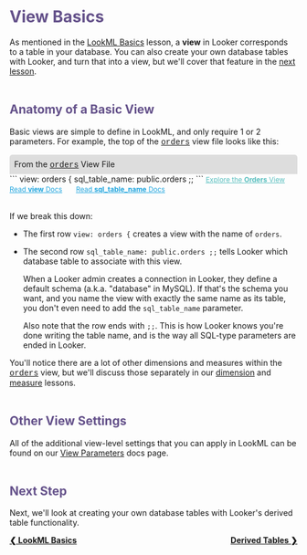 <h1 style="color:rgb(100,81,138)">View Basics</h1>

As mentioned in the [LookML Basics](https://learn2.looker.com/projects/e-commerce/files/01_lookml_basics.md) lesson, a **view** in Looker corresponds to a table in your database. You can also create your own database tables with Looker, and turn that into a view, but we'll cover that feature in the [next lesson](https://learn2.looker.com/projects/e-commerce/files/03_derived_tables.md).<br /><br />



<h2 style="color:rgb(100,81,138)">Anatomy of a Basic View</h2>

Basic views are simple to define in LookML, and only require 1 or 2 parameters. For example, the top of the <a href="https://learn2.looker.com/projects/e-commerce/files/orders.view.lkml" style="font-family:Monaco,Menlo,Consolas,Courier New,monospace;">orders</a> view file looks like this:

<div style="border-radius:5px 5px 0 0;padding:8px;background-color:rgb(221,221,221);">
 From the <a href="https://learn2.looker.com/projects/e-commerce/files/orders.view.lkml" style="font-family:Monaco,Menlo,Consolas,Courier New,monospace;">orders</a> View File</a>
</div>
```
view: orders {
  sql_table_name: public.orders ;;
```
<a style="color:rgb(87,190,190);font-size:12px;margin-right:20px;" href="https://learn2.looker.com/explore/e_commerce/orders" target="_blank"><i class="fa fa-search"></i> Explore the <b>Orders</b> View</a> <a style="color:rgb(32,165,222);font-size:12px;margin-right:20px;" href="https://docs.looker.com/reference/view-params/view" target="_blank"><i class="fa fa-file-text-o"></i> Read <b>view</b> Docs</a> <a style="color:rgb(32,165,222);font-size:12px;" href="https://docs.looker.com/reference/view-params/sql_table_name-for-view" target="_blank"><i class="fa fa-file-text-o"></i> Read <b>sql_table_name</b> Docs</a><br /><br />

If we break this down:

+ The first row `view: orders {` creates a view with the name of `orders`.

+ The second row `sql_table_name: public.orders ;;` tells Looker which database table to associate with this view.

  When a Looker admin creates a connection in Looker, they define a default schema (a.k.a. "database" in MySQL). If that's the schema you want, and you name the view with exactly the same name as its table, you don't even need to add the `sql_table_name` parameter.

  Also note that the row ends with `;;`. This is how Looker knows you're done writing the table name, and is the way all SQL-type parameters are ended in Looker.

You'll notice there are a lot of other dimensions and measures within the <a href="https://learn2.looker.com/projects/e-commerce/files/orders.view.lkml" style="font-family:Monaco,Menlo,Consolas,Courier New,monospace;">orders</a> view, but we'll discuss those separately in our <a href="https://learn2.looker.com/projects/e-commerce/files/04_dimension_basics.md">dimension</a> and <a href="https://learn2.looker.com/projects/e-commerce/files/08_measure_basics.md">measure</a> lessons.<br /><br />



<h2 style="color:rgb(100,81,138)">Other View Settings</h2>

All of the additional view-level settings that you can apply in LookML can be found on our [View Parameters](https://docs.looker.com/reference/view-reference) docs page.<br /><br />



<h2 style="color:rgb(100,81,138)">Next Step</h2>

Next, we'll look at creating your own database tables with Looker's derived table functionality.

<div style="float:left;font-weight:bold;">
  <a href="https://learn2.looker.com/projects/e-commerce/files/01_lookml_basics.md">&#10094; LookML Basics</a>
</div>

<div style="float:right;font-weight:bold;">
  <a href="https://learn2.looker.com/projects/e-commerce/files/03_derived_tables.md">Derived Tables &#10095;</a>
</div>